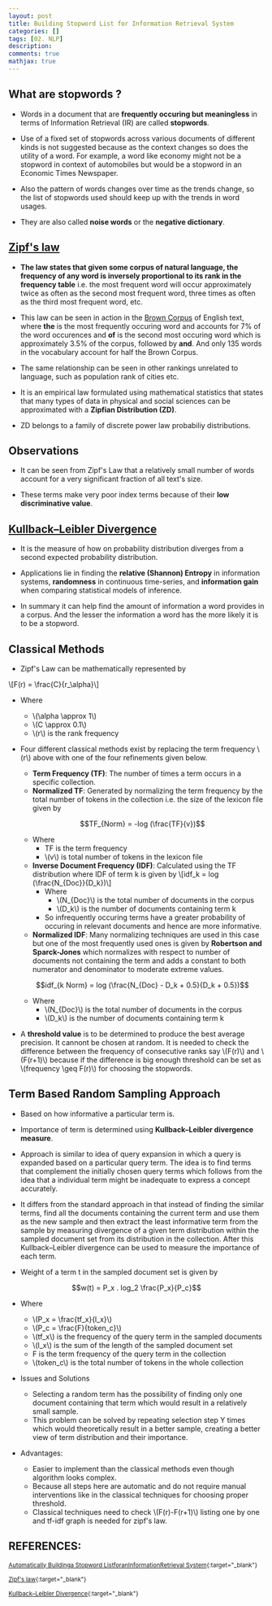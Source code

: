 ```yaml
---
layout: post
title: Building Stopword List for Information Retrieval System
categories: []
tags: [02. NLP]
description:
comments: true
mathjax: true
---
```


## What are stopwords ? 

* Words in a document that are **frequently occuring but meaningless** in terms of Information Retrieval (IR) are called **stopwords**.

* Use of a fixed set of stopwords across various documents of different kinds is not suggested because as the context changes so does the utility of a word. For example, a word like economy might not be a stopword in context of automobiles but would be a stopword in an Economic Times Newspaper.

* Also the pattern of words changes over time as the trends change, so the list of stopwords used should keep up with the trends in word usages.

* They are also called **noise words** or the **negative dictionary**.

## [Zipf's law](https://en.wikipedia.org/wiki/Zipf%27s_law)

* **The law states that given some corpus of natural language, the frequency of any word is inversely proportional to its rank in the frequency table** i.e. the most frequent word will occur approximately twice as often as the second most frequent word, three times as often as the third most frequent word, etc.

* This law can be seen in action in the [Brown Corpus](https://en.wikipedia.org/wiki/Brown_Corpus) of English text, where **the** is the most frequently occuring word and accounts for 7% of the word occurences and **of** is the second most occuring word which is approximately 3.5% of the corpus, followed by **and**. And only 135 words in the vocabulary account for half the Brown Corpus.

* The same relationship can be seen in other rankings unrelated to language, such as population rank of cities etc.

* It is an empirical law formulated using mathematical statistics that states that many types of data in physical and social sciences can be approximated with a **Zipfian Distribution (ZD)**.

* ZD belongs to a family of discrete power law probabiliy distributions.

## Observations 

* It can be seen from Zipf's Law that a relatively small number of words account for a very significant fraction of all text's size.

* These terms make very poor index terms because of their **low discriminative value**.

## [Kullback–Leibler Divergence](https://en.wikipedia.org/wiki/Kullback%E2%80%93Leibler_divergence)

* It is the measure of how on probability distribution diverges from a second expected probability distribution.

* Applications lie in finding the **relative (Shannon) Entropy** in information systems, **randomness** in continuous time-series, and **information gain** when comparing statistical models of inference.

* In summary it can help find the amount of information a word provides in a corpus. And the lesser the information a word has the more likely it is to be a stopword.

## Classical Methods

* Zipf's Law can be mathematically represented by 

\\[F(r) = \frac{C}{r_\alpha}\\]
  * Where
    * \\(\alpha \approx 1\\)
    * \\(C \approx 0.1\\) 
    * \\(r\\) is the rank frequency

* Four different classical methods exist by replacing the term frequency \\(r\\) above with one of the four refinements given below.
  * **Term Frequency (TF)**: The number of times a term occurs in a specific collection. 
  * **Normalized TF**: Generated by normalizing the term frequency by the total number of tokens in the collection i.e. the size of the lexicon file given by 
  
  $$TF_{Norm} = -log (\frac{TF}{v})$$

    * Where
      * TF is the term frequency
      * \\(v\\) is total number of tokens in the lexicon file
  * **Inverse Document Frequency (IDF)**: Calculated using the TF distribution where IDF of term k is given by
  \\[idf_k = log (\frac{N_{Doc}}{D_k})\\]
    * Where 
      * \\(N_{Doc}\\) is the total number of documents in the corpus
      * \\(D_k\\) is the number of documents containing term k
    * So infrequently occuring terms have a greater probability of occuring in relevant documents and hence are more informative.
  * **Normalized IDF**: Many normalizing techniques are used in this case but one of the most frequently used ones is given by **Robertson and Sparck-Jones** which normalizes with respect to number of documents not containing the term and adds a constant to both numerator and denominator to moderate extreme values. 

  $$idf_{k Norm} = log (\frac{N_{Doc} - D_k + 0.5}{D_k + 0.5})$$

    * Where 
      * \\(N_{Doc}\\) is the total number of documents in the corpus
      * \\(D_k\\) is the number of documents containing term k

* A **threshold value** is to be determined to produce the best average precision. It cannont be chosen at random. It is needed to check the difference between the frequency of consecutive ranks say \\(F(r)\\) and \\(F(r+1)\\) because if the difference is big enough threshold can be set as \\(frequency \geq F(r)\\) for choosing the stopwords.

## Term Based Random Sampling Approach

* Based on how informative a particular term is.

* Importance of term is determined using **Kullback–Leibler divergence measure**.

* Approach is similar to idea of query expansion in which a query is expanded based on a particular query term. The idea is to find terms that complement the initially chosen query terms which follows from the idea that a individual term might be inadequate to express a concept accurately.

* It differs from the standard approach in that instead of finding the similar terms, find all the documents containing the current term and use them as the new sample and then extract the least informative term from the sample by measuring divergence of a given term distribution within the sampled document set from its distribution in the collection. After this Kullback–Leibler divergence can be used to measure the importance of each term.

* Weight of a term t in  the sampled document set is given by 

$$w(t) = P_x . log_2 \frac{P_x}{P_c}$$

  * Where
    * \\(P_x = \frac{tf_x}{l_x}\\)
    * \\(P_c = \frac{F}{token_c}\\)
    * \\(tf_x\\) is the frequency of the query term in the sampled documents
    * \\(l_x\\) is the sum of the length of the sampled document set
    * F is the term frequency of the query term in the collection
    * \\(token_c\\) is the total number of tokens in the whole collection

* Issues and Solutions

  * Selecting a random term has the possibility of finding only one document containing that term which would result in a relatively small sample.
  * This problem can be solved by repeating selection step Y times which would theoretically result in a better sample, creating a better view of term distribution and their importance.

* Advantages:

  * Easier to implement than the classical methods even though algorithm looks complex.
  * Because all steps here are automatic and do not require manual interventions like in the classical techniques for choosing proper threshold.
  * Classical techniques need to check \\(F(r)-F(r+1)\\) listing one by one and tf-idf graph is needed for zipf's law.



## REFERENCES:

<small>[Automatically Buildinga Stopword ListforanInformationRetrieval System](http://terrierteam.dcs.gla.ac.uk/publications/rtlo_DIRpaper.pdf){:target="_blank"}</small>

<small>[Zipf's law](https://en.wikipedia.org/wiki/Zipf%27s_law){:target="_blank"}</small>

<small>[Kullback–Leibler Divergence](https://en.wikipedia.org/wiki/Kullback%E2%80%93Leibler_divergence){:target="_blank"}</small>
